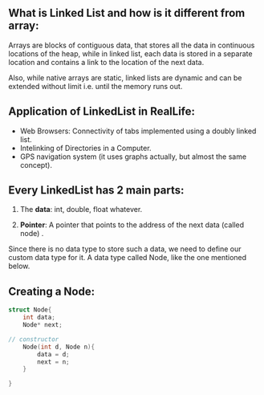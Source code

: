 ## What is Linked List and how is it different from array:

Arrays are blocks of contiguous data, that stores all the data in continuous locations of the heap, while in linked list, each data is stored in a separate location and contains a link to the location of the next data.

Also, while native arrays are static, linked lists are dynamic and can be extended without limit i.e. until the memory runs out.

## Application of LinkedList in RealLife:

- Web Browsers: Connectivity of tabs implemented using a doubly linked list.
- Intelinking of Directories in a Computer.
- GPS navigation system (it uses graphs actually, but almost the same concept).

## Every LinkedList has 2 main parts:

1. The **data**: int, double, float whatever.

2. **Pointer**: A pointer that points to the address of the next data (called node) .

Since there is no data type to store such a data, we need to define our custom data type for it. A data type called Node, like the one mentioned below.



## Creating a Node:

```cpp
struct Node{
    int data;
    Node* next;

// constructor
    Node(int d, Node n){
        data = d;
        next = n;
    }

}
```
